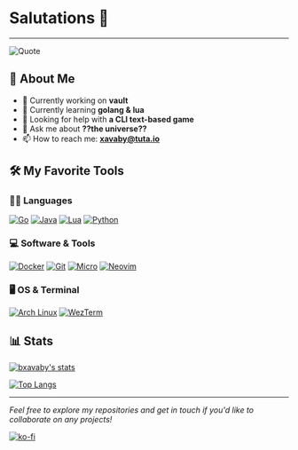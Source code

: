 # Salutations 👋
---

![Quote](https://quotes-github-readme.vercel.app/api?type=horizontal&theme=tokyonight)


## 🚀 About Me

- 🔭 Currently working on **vault**
- 🌱 Currently learning **golang & lua**
- 🤔 Looking for help with **a CLI text-based game**
- 💬 Ask me about **??the universe??**
- 📫 How to reach me: **xavaby@tuta.io**


## 🛠️ My Favorite Tools

### 👨‍💻 Languages

[![Go](https://img.shields.io/badge/Go-00ADD8?style=for-the-badge&logo=go&logoColor=white)](https://go.dev/)
[![Java](https://img.shields.io/badge/Java-ED8B00?style=for-the-badge&logo=java&logoColor=white)](https://www.java.com/)
[![Lua](https://img.shields.io/badge/Lua-2C2D72?style=for-the-badge&logo=lua&logoColor=white)](https://www.lua.org/)
[![Python](https://img.shields.io/badge/Python-3776AB?style=for-the-badge&logo=python&logoColor=white)](https://www.python.org/)

### 💻 Software & Tools

[![Docker](https://img.shields.io/badge/Docker-2496ED?style=for-the-badge&logo=docker&logoColor=white)](https://www.docker.com/)
[![Git](https://img.shields.io/badge/Git-F05032?style=for-the-badge&logo=git&logoColor=white)]([https://go.dev/](https://git-scm.com/))
[![Micro](https://img.shields.io/badge/Micro_Text_Editor-000000?style=for-the-badge&logoColor=white)]([https://go.dev/](https://micro-editor.github.io/))
[![Neovim](https://img.shields.io/badge/Neovim-57A143?style=for-the-badge&logo=neovim&logoColor=white)]([https://go.dev/](https://neovim.io/))

### 🖥️ OS & Terminal

[![Arch Linux](https://img.shields.io/badge/Arch_Linux-1793D1?style=for-the-badge&logo=arch-linux&logoColor=white)]([https://go.dev/](https://archlinux.org/))
[![WezTerm](https://img.shields.io/badge/WezTerm-090909?style=for-the-badge&logoColor=white)]([https://go.dev/](https://wezfurlong.org/wezterm/))


## 📊 Stats

[![bxavaby's stats](https://github-readme-stats.vercel.app/api?username=bxavaby&show_icons=true&theme=tokyonight)](https://github.com/bxavaby/)

[![Top Langs](https://github-readme-stats.vercel.app/api/top-langs/?username=bxavaby&layout=compact&theme=tokyonight)](https://github.com/bxavaby)


---


*Feel free to explore my repositories and get in touch if you'd like to collaborate on any projects!*

[![ko-fi](https://ko-fi.com/img/githubbutton_sm.svg)](https://ko-fi.com/P5P116XU3H)
